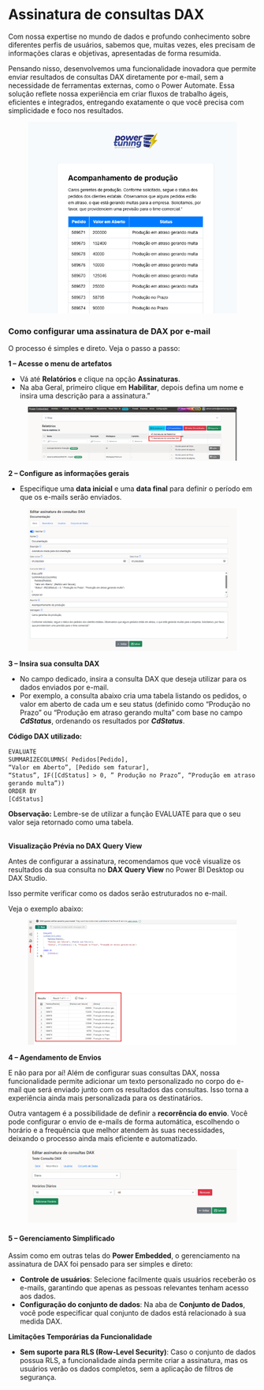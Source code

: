 # Assinatura de consultas DAX

Com nossa expertise no mundo de dados e profundo conhecimento sobre diferentes perfis de usuários, sabemos que, muitas vezes, eles precisam de informações claras e objetivas, apresentadas de forma resumida.

Pensando nisso, desenvolvemos uma funcionalidade inovadora que permite enviar resultados de consultas DAX diretamente por e-mail, sem a necessidade de ferramentas externas, como o Power Automate. Essa solução reflete nossa experiência em criar fluxos de trabalho ágeis, eficientes e integrados, entregando exatamente o que você precisa com simplicidade e foco nos resultados.

<figure><img src="../../.gitbook/assets/image (413).png" alt=""><figcaption></figcaption></figure>

### **Como configurar uma assinatura de DAX por e-mail**

O processo é simples e direto. Veja o passo a passo:



**1 – Acesse o menu de artefatos**

* Vá até **Relatórios** e clique na opção **Assinaturas**.
* Na aba Geral, primeiro clique em **Habilitar**, depois defina um nome e insira uma descrição para a assinatura.”

<figure><img src="../../.gitbook/assets/image (414).png" alt=""><figcaption></figcaption></figure>

**2 –  Configure as informações gerais**

* Especifique uma **data inicial** e uma **data final** para definir o período em que os e-mails serão enviados.

<figure><img src="../../.gitbook/assets/image (415).png" alt=""><figcaption></figcaption></figure>

**3 – Insira sua consulta DAX**

* No campo dedicado, insira a consulta DAX que deseja utilizar para os dados enviados por e-mail.
* Por exemplo, a consulta abaixo cria uma tabela listando os pedidos, o valor em aberto de cada um e seu status (definido como “Produção no Prazo” ou “Produção em atraso gerando multa” com base no campo _**CdStatus**_, ordenando os resultados por _**CdStatus**_.



**Código DAX utilizado:**

```dax
EVALUATE
SUMMARIZECOLUMNS( Pedidos[Pedido],
“Valor em Aberto”, [Pedido sem faturar],
“Status”, IF([CdStatus] > 0, ” Produção no Prazo”, “Produção em atraso gerando multa”))
ORDER BY
[CdStatus]
```

&#x20;**Observação:** Lembre-se de utilizar a função EVALUATE para que o seu valor seja retornado como uma tabela.

\
**Visualização Prévia no DAX Query View**

Antes de configurar a assinatura, recomendamos que você visualize os resultados da sua consulta no **DAX Query View** no Power BI Desktop ou DAX Studio.

Isso permite verificar como os dados serão estruturados no e-mail.



Veja o exemplo abaixo:

<figure><img src="../../.gitbook/assets/image (416).png" alt=""><figcaption></figcaption></figure>



**4 – Agendamento de Envios**

E não para por aí! Além de configurar suas consultas DAX, nossa funcionalidade permite adicionar um texto personalizado no corpo do e-mail que será enviado junto com os resultados das consultas. Isso torna a experiência ainda mais personalizada para os destinatários.

Outra vantagem é a possibilidade de definir a **recorrência do envio**. Você pode configurar o envio de e-mails de forma automática, escolhendo o horário e a frequência que melhor atendem às suas necessidades, deixando o processo ainda mais eficiente e automatizado.

<figure><img src="../../.gitbook/assets/image (417).png" alt=""><figcaption></figcaption></figure>

#### **5 – Gerenciamento Simplificado**

Assim como em outras telas do **Power Embedded**, o gerenciamento na assinatura de DAX foi pensado para ser simples e direto:

* **Controle de usuários**: Selecione facilmente quais usuários receberão os e-mails, garantindo que apenas as pessoas relevantes tenham acesso aos dados.
* **Configuração do conjunto de dados**: Na aba de **Conjunto de Dados**, você pode especificar qual conjunto de dados está relacionado à sua medida DAX.



**Limitações Temporárias da Funcionalidade**

* **Sem suporte para RLS (Row-Level Security)**: Caso o conjunto de dados possua RLS, a funcionalidade ainda permite criar a assinatura, mas os usuários verão os dados completos, sem a aplicação de filtros de segurança.

